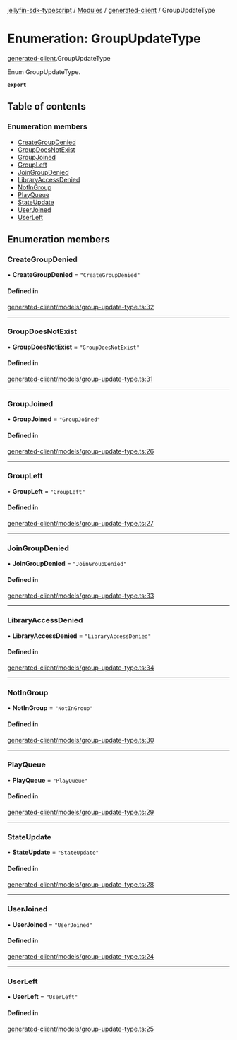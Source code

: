 [jellyfin-sdk-typescript](../README.md) / [Modules](../modules.md) / [generated-client](../modules/generated_client.md) / GroupUpdateType

# Enumeration: GroupUpdateType

[generated-client](../modules/generated_client.md).GroupUpdateType

Enum GroupUpdateType.

**`export`**

## Table of contents

### Enumeration members

- [CreateGroupDenied](generated_client.GroupUpdateType.md#creategroupdenied)
- [GroupDoesNotExist](generated_client.GroupUpdateType.md#groupdoesnotexist)
- [GroupJoined](generated_client.GroupUpdateType.md#groupjoined)
- [GroupLeft](generated_client.GroupUpdateType.md#groupleft)
- [JoinGroupDenied](generated_client.GroupUpdateType.md#joingroupdenied)
- [LibraryAccessDenied](generated_client.GroupUpdateType.md#libraryaccessdenied)
- [NotInGroup](generated_client.GroupUpdateType.md#notingroup)
- [PlayQueue](generated_client.GroupUpdateType.md#playqueue)
- [StateUpdate](generated_client.GroupUpdateType.md#stateupdate)
- [UserJoined](generated_client.GroupUpdateType.md#userjoined)
- [UserLeft](generated_client.GroupUpdateType.md#userleft)

## Enumeration members

### CreateGroupDenied

• **CreateGroupDenied** = `"CreateGroupDenied"`

#### Defined in

[generated-client/models/group-update-type.ts:32](https://github.com/thornbill/jellyfin-sdk-typescript/blob/0f61f16/src/generated-client/models/group-update-type.ts#L32)

___

### GroupDoesNotExist

• **GroupDoesNotExist** = `"GroupDoesNotExist"`

#### Defined in

[generated-client/models/group-update-type.ts:31](https://github.com/thornbill/jellyfin-sdk-typescript/blob/0f61f16/src/generated-client/models/group-update-type.ts#L31)

___

### GroupJoined

• **GroupJoined** = `"GroupJoined"`

#### Defined in

[generated-client/models/group-update-type.ts:26](https://github.com/thornbill/jellyfin-sdk-typescript/blob/0f61f16/src/generated-client/models/group-update-type.ts#L26)

___

### GroupLeft

• **GroupLeft** = `"GroupLeft"`

#### Defined in

[generated-client/models/group-update-type.ts:27](https://github.com/thornbill/jellyfin-sdk-typescript/blob/0f61f16/src/generated-client/models/group-update-type.ts#L27)

___

### JoinGroupDenied

• **JoinGroupDenied** = `"JoinGroupDenied"`

#### Defined in

[generated-client/models/group-update-type.ts:33](https://github.com/thornbill/jellyfin-sdk-typescript/blob/0f61f16/src/generated-client/models/group-update-type.ts#L33)

___

### LibraryAccessDenied

• **LibraryAccessDenied** = `"LibraryAccessDenied"`

#### Defined in

[generated-client/models/group-update-type.ts:34](https://github.com/thornbill/jellyfin-sdk-typescript/blob/0f61f16/src/generated-client/models/group-update-type.ts#L34)

___

### NotInGroup

• **NotInGroup** = `"NotInGroup"`

#### Defined in

[generated-client/models/group-update-type.ts:30](https://github.com/thornbill/jellyfin-sdk-typescript/blob/0f61f16/src/generated-client/models/group-update-type.ts#L30)

___

### PlayQueue

• **PlayQueue** = `"PlayQueue"`

#### Defined in

[generated-client/models/group-update-type.ts:29](https://github.com/thornbill/jellyfin-sdk-typescript/blob/0f61f16/src/generated-client/models/group-update-type.ts#L29)

___

### StateUpdate

• **StateUpdate** = `"StateUpdate"`

#### Defined in

[generated-client/models/group-update-type.ts:28](https://github.com/thornbill/jellyfin-sdk-typescript/blob/0f61f16/src/generated-client/models/group-update-type.ts#L28)

___

### UserJoined

• **UserJoined** = `"UserJoined"`

#### Defined in

[generated-client/models/group-update-type.ts:24](https://github.com/thornbill/jellyfin-sdk-typescript/blob/0f61f16/src/generated-client/models/group-update-type.ts#L24)

___

### UserLeft

• **UserLeft** = `"UserLeft"`

#### Defined in

[generated-client/models/group-update-type.ts:25](https://github.com/thornbill/jellyfin-sdk-typescript/blob/0f61f16/src/generated-client/models/group-update-type.ts#L25)
